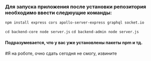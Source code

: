 ### Для запуска приложения после установки репозитория необходимо ввести следюущие команды:
```npm install express cors apollo-server-express graphql socket.io```

 ``` cd backend-core node server.js ```
 ``` cd backend-admin node server.js ```

#### Подразумевается, что у вас уже установлены пакеты npm и тд.

#Я на роботе, очно сдать сегодня не смогу, извините
